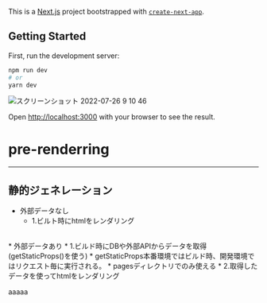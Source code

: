This is a [Next.js](https://nextjs.org/) project bootstrapped with [`create-next-app`](https://github.com/vercel/next.js/tree/canary/packages/create-next-app).

## Getting Started

First, run the development server:

```bash
npm run dev
# or
yarn dev
```
![スクリーンショット 2022-07-26 9 10 46](https://user-images.githubusercontent.com/105254223/180900015-9d4c08af-5162-44d6-94c6-10fc03a8138f.png)


Open [http://localhost:3000](http://localhost:3000) with your browser to see the result.

# pre-renderring
***
## 静的ジェネレーション
* 外部データなし
    * 1.ビルト時にhtmlをレンダリング
<br>
* 外部データあり
  * 1.ビルド時にDBや外部APIからデータを取得(getStaticProps()を使う)
    * getStaticProps本番環境ではビルド時、開発環境ではリクエスト毎に実行される。
      * pagesディレクトリでのみ使える
  * 2.取得したデータを使ってhtmlをレンダリング

aaaaa